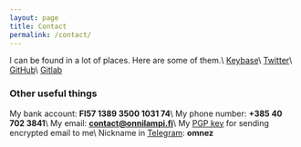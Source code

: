 ```yaml
---
layout: page
title: Contact
permalink: /contact/
---
```


I can be found in a lot of places. Here are some of them.\\
[Keybase](https://keybase.io/omnez)\\
[Twitter](https://twitter.com/omnez)\\
[GitHub](https://github.com/onnilampi)\\
[Gitlab](https://gitlab.com/omnez)

### Other useful things
My bank account: **FI57 1389 3500 1031 74**\\
My phone number: **+385 40 702 3841**\\
My email: **contact@onnilampi.fi**\\
My [PGP key]({{site.url}}/static/publickey.contact@onnilampi.fi-724b1618fa17d0305333f583c372a6e97eefdb35.asc) for sending encrypted email to me\\
Nickname in [Telegram](http://telegram.org): **omnez**


